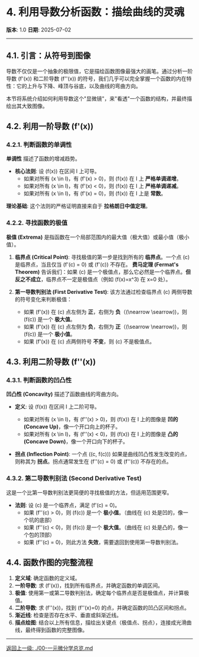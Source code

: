 # 4. 利用导数分析函数：描绘曲线的灵魂

**版本**: 1.0
**日期**: 2025-07-02

---

## 4.1. 引言：从符号到图像

导数不仅仅是一个抽象的极限值，它是描绘函数图像最强大的画笔。通过分析一阶导数 \(f'(x)\) 和二阶导数 \(f''(x)\) 的符号，我们几乎可以完全掌握一个函数的内在特性：它的上升与下降、峰顶与谷底，以及曲线的弯曲方向。

本节将系统介绍如何利用导数这个"显微镜"，来"看透"一个函数的结构，并最终描绘出其大致图像。

## 4.2. 利用一阶导数 \(f'(x)\)

### 4.2.1. 判断函数的单调性

**单调性** 描述了函数的增减趋势。

*   **核心法则**: 设 \(f(x)\) 在区间 I 上可导。
    *   如果对所有 \(x \in I\)，有 \(f'(x) > 0\)，则 \(f(x)\) 在 I 上 **严格单调递增**。
    *   如果对所有 \(x \in I\)，有 \(f'(x) < 0\)，则 \(f(x)\) 在 I 上 **严格单调递减**。
    *   如果对所有 \(x \in I\)，有 \(f'(x) = 0\)，则 \(f(x)\) 在 I 上是 **常数**。

**理论基础**: 这个法则的严格证明直接来自于 **拉格朗日中值定理**。

### 4.2.2. 寻找函数的极值

**极值 (Extrema)** 是指函数在一个局部范围内的最大值（极大值）或最小值（极小值）。

1.  **临界点 (Critical Point)**:
    寻找极值的第一步是找到所有的 **临界点**。一个点 \(c\) 是临界点，当且仅当 \(f'(c) = 0\) 或 \(f'(c)\) 不存在。
    **费马定理 (Fermat's Theorem)** 告诉我们：如果 \(c\) 是一个极值点，那么它必然是一个临界点。**但反之不成立**，临界点不一定是极值点（例如 \(f(x)=x^3\) 在 x=0 处）。

2.  **第一导数判别法 (First Derivative Test)**:
    该方法通过检查临界点 \(c\) 两侧导数的符号变化来判断极值：
    *   如果 \(f'(x)\) 在 \(c\) 点左侧为 **正**，右侧为 **负**（\(\nearrow \searrow\))，则 \(f(c)\) 是一个 **极大值**。
    *   如果 \(f'(x)\) 在 \(c\) 点左侧为 **负**，右侧为 **正**（\(\searrow \nearrow\))，则 \(f(c)\) 是一个 **极小值**。
    *   如果 \(f'(x)\) 在 \(c\) 点两侧符号 **不变**，则 \(c\) 不是极值点。

## 4.3. 利用二阶导数 \(f''(x)\)

### 4.3.1. 判断函数的凹凸性

**凹凸性 (Concavity)** 描述了函数曲线的弯曲方向。

*   **定义**: 设 \(f(x)\) 在区间 I 上二阶可导。
    *   如果对所有 \(x \in I\)，有 \(f''(x) > 0\)，则 \(f(x)\) 在 I 上的图像是 **凹的 (Concave Up)**，像一个开口向上的杯子。
    *   如果对所有 \(x \in I\)，有 \(f''(x) < 0\)，则 \(f(x)\) 在 I 上的图像是 **凸的 (Concave Down)**，像一个开口向下的杯子。

*   **拐点 (Inflection Point)**:
    一个点 \((c, f(c))\) 如果是曲线凹凸性发生改变的点，则称其为 **拐点**。拐点通常发生在 \(f''(c) = 0\) 或 \(f''(c)\) 不存在的点。

### 4.3.2. 第二导数判别法 (Second Derivative Test)

这是一个比第一导数判别法更简便的寻找极值的方法，但适用范围更窄。

*   **法则**: 设 \(c\) 是一个临界点，满足 \(f'(c) = 0\)。
    *   如果 \(f''(c) > 0\)，则 \(f(c)\) 是一个 **极小值**。（曲线在 \(c\) 处是凹的，像一个坑的底部）
    *   如果 \(f''(c) < 0\)，则 \(f(c)\) 是一个 **极大值**。（曲线在 \(c\) 处是凸的，像一个包的顶部）
    *   如果 \(f''(c) = 0\)，则此方法 **失效**，需要退回到使用第一导数判别法。

## 4.4. 函数作图的完整流程

1.  **定义域**: 确定函数的定义域。
2.  **一阶导数**: 求 \(f'(x)\)，找到所有临界点，并确定函数的单调区间。
3.  **极值**: 使用第一或第二导数判别法，确定每个临界点是否是极值点，并计算极值。
4.  **二阶导数**: 求 \(f''(x)\)，找到 \(f''(x)=0\) 的点，并确定函数的凹凸区间和拐点。
5.  **渐近线**: 检查是否存在水平、垂直或斜渐近线。
6.  **描点绘图**: 结合以上所有信息，描绘出关键点（极值点、拐点），连接成光滑曲线，最终得到函数的完整图像。

---
[返回上一级: ./00-一元微分学总览.md](./00-一元微分学总览.md) 